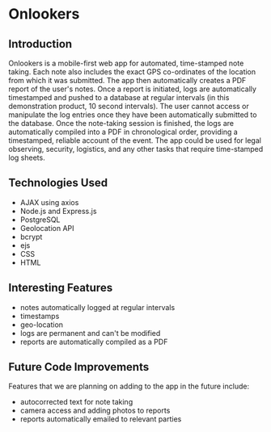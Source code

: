 # Onlookers
## Introduction
Onlookers is a mobile-first web app for automated, time-stamped note taking. Each note also includes the exact GPS co-ordinates of the location from which it was submitted. The app then automatically creates a PDF report of the user's notes.
Once a report is initiated, logs are automatically timestamped and pushed to a database at regular intervals (in this demonstration product, 10 second intervals). The user cannot access or manipulate the log entries once they have been automatically submitted to the database. Once the note-taking session is finished, the logs are automatically compiled into a PDF in chronological order, providing a timestamped, reliable account of the event.
The app could be used for legal observing, security, logistics, and any other tasks that require time-stamped log sheets. 
## Technologies Used
* AJAX using axios
* Node.js and Express.js
* PostgreSQL
* Geolocation API
* bcrypt
* ejs
* CSS
* HTML
## Interesting Features
* notes automatically logged at regular intervals
* timestamps
* geo-location 
* logs are permanent and can't be modified
* reports are automatically compiled as a PDF
## Future Code Improvements
Features that we are planning on adding to the app in the future include:
* autocorrected text for note taking
* camera access and adding photos to reports
* reports automatically emailed to relevant parties